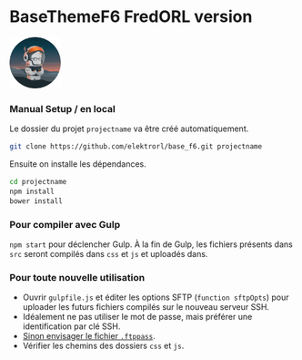 # BaseThemeF6 FredORL version

<img src="https://raw.githubusercontent.com/elektrorl/base_f6/master/logo.png" alt="Logo Foundation" width="90">

### Manual Setup / en local

Le dossier du projet `projectname` va être créé automatiquement.

```bash
git clone https://github.com/elektrorl/base_f6.git projectname
```

Ensuite on installe les dépendances.

```bash
cd projectname
npm install
bower install
```

### Pour compiler avec Gulp

`npm start` pour déclencher Gulp. À la fin de Gulp, les fichiers présents dans `src` seront compilés dans `css` et `js` et uploadés dans.

### Pour toute nouvelle utilisation

* Ouvrir `gulpfile.js` et éditer les options SFTP (`function sftpOpts`) pour uploader les futurs fichiers compilés sur le nouveau serveur SSH.
* Idéalement ne pas utiliser le mot de passe, mais préférer une identification par clé SSH.
* [Sinon envisager le fichier `.ftppass`](https://www.npmjs.com/package/gulp-sftp#authentication).
* Vérifier les chemins des dossiers `css` et `js`.
